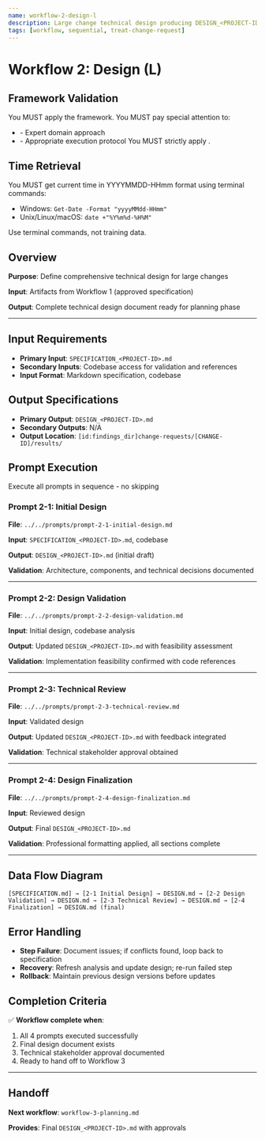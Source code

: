 ```yaml
---
name: workflow-2-design-l
description: Large change technical design producing DESIGN_<PROJECT-ID>.md
tags: [workflow, sequential, treat-change-request]
---
```


# Workflow 2: Design (L)

## Framework Validation
You MUST apply the <olaf-work-instructions> framework.
You MUST pay special attention to:
- <olaf-general-role-and-behavior> - Expert domain approach
- <olaf-interaction-protocols> - Appropriate execution protocol
You MUST strictly apply <olaf-framework-validation>.

## Time Retrieval
You MUST get current time in YYYYMMDD-HHmm format using terminal commands:
- Windows: `Get-Date -Format "yyyyMMdd-HHmm"`
- Unix/Linux/macOS: `date +"%Y%m%d-%H%M"`

Use terminal commands, not training data.

## Overview

**Purpose**: Define comprehensive technical design for large changes

**Input**: Artifacts from Workflow 1 (approved specification)

**Output**: Complete technical design document ready for planning phase

---

## Input Requirements
- **Primary Input**: `SPECIFICATION_<PROJECT-ID>.md`
- **Secondary Inputs**: Codebase access for validation and references
- **Input Format**: Markdown specification, codebase

## Output Specifications
- **Primary Output**: `DESIGN_<PROJECT-ID>.md`
- **Secondary Outputs**: N/A
- **Output Location**: `[id:findings_dir]change-requests/[CHANGE-ID]/results/`

## Prompt Execution

Execute all prompts in sequence - no skipping

### Prompt 2-1: Initial Design

**File**: `../../prompts/prompt-2-1-initial-design.md`

**Input**: `SPECIFICATION_<PROJECT-ID>.md`, codebase

**Output**: `DESIGN_<PROJECT-ID>.md` (initial draft)

**Validation**: Architecture, components, and technical decisions documented

---

### Prompt 2-2: Design Validation

**File**: `../../prompts/prompt-2-2-design-validation.md`

**Input**: Initial design, codebase analysis

**Output**: Updated `DESIGN_<PROJECT-ID>.md` with feasibility assessment

**Validation**: Implementation feasibility confirmed with code references

---

### Prompt 2-3: Technical Review

**File**: `../../prompts/prompt-2-3-technical-review.md`

**Input**: Validated design

**Output**: Updated `DESIGN_<PROJECT-ID>.md` with feedback integrated

**Validation**: Technical stakeholder approval obtained

---

### Prompt 2-4: Design Finalization

**File**: `../../prompts/prompt-2-4-design-finalization.md`

**Input**: Reviewed design

**Output**: Final `DESIGN_<PROJECT-ID>.md`

**Validation**: Professional formatting applied, all sections complete

---

## Data Flow Diagram
```text
[SPECIFICATION.md] → [2-1 Initial Design] → DESIGN.md → [2-2 Design Validation] → DESIGN.md → [2-3 Technical Review] → DESIGN.md → [2-4 Finalization] → DESIGN.md (final)
```

## Error Handling
- **Step Failure**: Document issues; if conflicts found, loop back to specification
- **Recovery**: Refresh analysis and update design; re-run failed step
- **Rollback**: Maintain previous design versions before updates

## Completion Criteria

✅ **Workflow complete when**:

1. All 4 prompts executed successfully
2. Final design document exists
3. Technical stakeholder approval documented
4. Ready to hand off to Workflow 3

---

## Handoff

**Next workflow**: `workflow-3-planning.md`

**Provides**: Final `DESIGN_<PROJECT-ID>.md` with approvals
